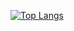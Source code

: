 [![Top Langs](https://github-readme-stats.vercel.app/api/top-langs/?username=chysis&layout=compact)](https://github.com/anuraghazra/github-readme-stats)
